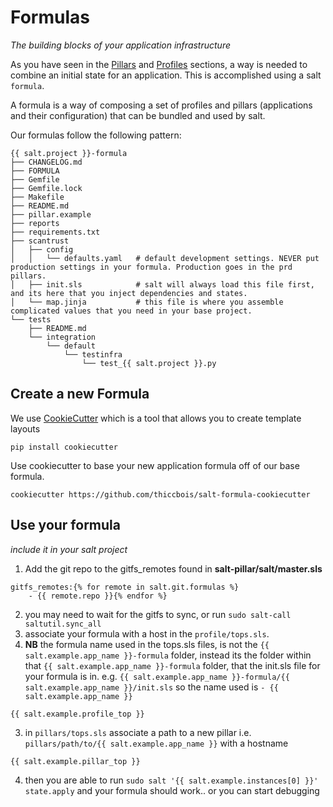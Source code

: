 # Formulas

*The building blocks of your application infrastructure*

As you have seen in the [Pillars](pillars.md) and [Profiles](profiles.md) sections, a way is needed to combine an initial state for an application.
This is accomplished using a salt `formula`.

A formula is a way of composing a set of profiles and pillars (applications and their configuration) that can be bundled and used by salt.

Our formulas follow the following pattern:

```
{{ salt.project }}-formula
├── CHANGELOG.md
├── FORMULA
├── Gemfile
├── Gemfile.lock
├── Makefile
├── README.md
├── pillar.example
├── reports
├── requirements.txt
├── scantrust
│   ├── config
│   │   └── defaults.yaml   # default development settings. NEVER put production settings in your formula. Production goes in the prd pillars.
│   ├── init.sls            # salt will always load this file first, and its here that you inject dependencies and states.
│   └── map.jinja           # this file is where you assemble complicated values that you need in your base project.
└── tests
    ├── README.md
    └── integration
        └── default
            └── testinfra
                └── test_{{ salt.project }}.py
```

## Create a new Formula

We use [CookieCutter](https://github.com/audreyr/cookiecutter) which is a tool that allows you to create template layouts

```
pip install cookiecutter
```

Use cookiecutter to base your new application formula off of our base formula.
```
cookiecutter https://github.com/thiccbois/salt-formula-cookiecutter
```

## Use your formula

*include it in your salt project*

1. Add the git repo to the gitfs_remotes found in **salt-pillar/salt/master.sls**

```
gitfs_remotes:{% for remote in salt.git.formulas %}
    - {{ remote.repo }}{% endfor %}
```

2. you may need to wait for the gitfs to sync, or run `sudo salt-call saltutil.sync_all`
2. associate your formula with a host in the `profile/tops.sls`.
2. **NB** the formula name used in the tops.sls files, is not the `{{ salt.example.app_name }}-formula` folder, instead its the folder within that `{{ salt.example.app_name }}-formula` folder, that the init.sls file for your formula is in. e.g. `{{ salt.example.app_name }}-formula/{{ salt.example.app_name }}/init.sls` so the name used is `- {{ salt.example.app_name }}`

```
{{ salt.example.profile_top }}
```

3. in `pillars/tops.sls` associate a path to a new pillar i.e. `pillars/path/to/{{ salt.example.app_name }}` with a hostname

```
{{ salt.example.pillar_top }}
```

4. then you are able to run `sudo salt '{{ salt.example.instances[0] }}' state.apply` and your formula should work.. or you can start debugging
